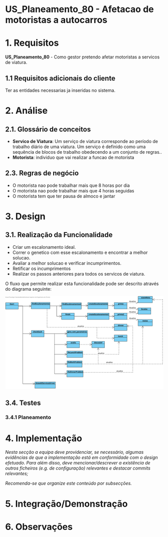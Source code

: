 **US_Planeamento_80 - Afetacao de motoristas a autocarros**
=======================================

# 1. Requisitos

**US_Planeamento_80** - Como gestor pretendo afetar motoristas a servicos de viatura.

## 1.1 Requisitos adicionais do cliente

Ter as entidades necessarias ja inseridas no sistema.

# 2. Análise

## 2.1. Glossário de conceitos

* **Servico de Viatura**: Um serviço de viatura corresponde ao período de trabalho diário de uma viatura. Um serviço é definido como uma sequência de blocos de trabalho obedecendo a um conjunto de regras..
* **Motorista**: individuo que vai realizar a funcao de motorista


## 2.3. Regras de negócio

* O motorista nao pode trabalhar mais que 8 horas por dia
* O motorista nao pode trabalhar mais que 4 horas seguidas
* O motorista tem que ter pausa de almoco e jantar

# 3. Design

## 3.1. Realização da Funcionalidade

* Criar um escalonamento ideal.
* Correr o genetico com esse escalonamento e encontrar a melhor solucao.
* Avaliar a melhor solucao e verificar incumprimentos.
* Retificar os incumprimentos
* Realizar os passos anteriores para todos os servicos de viatura.

O fluxo que permite realizar esta funcionalidade pode ser descrito através do diagrama seguinte:

![alt text](SD_US_Planeamento_80.svg "Diagrama de Sequência - Afetar Motoristas")

## 3.4. Testes


### 3.4.1 Planeamento


# 4. Implementação

*Nesta secção a equipa deve providenciar, se necessário, algumas evidências de que a implementação está em conformidade com o design efetuado. Para além disso, deve mencionar/descrever a existência de outros ficheiros (e.g. de configuração) relevantes e destacar commits relevantes;*

*Recomenda-se que organize este conteúdo por subsecções.*

# 5. Integração/Demonstração



# 6. Observações

